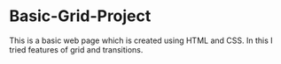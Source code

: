 # Basic-Grid-Project
This is a basic web page which is created using HTML and CSS. In this I tried features of grid and transitions.
